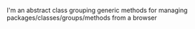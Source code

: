 I'm an abstract class grouping generic methods for managing packages/classes/groups/methods from a browser